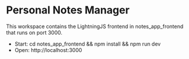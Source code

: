 # Personal Notes Manager

This workspace contains the LightningJS frontend in notes_app_frontend that runs on port 3000.

- Start: cd notes_app_frontend && npm install && npm run dev
- Open: http://localhost:3000